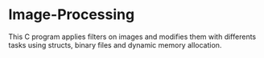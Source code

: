 # Image-Processing
This C program applies filters on images and modifies them with differents tasks using structs, binary files and dynamic memory allocation.
